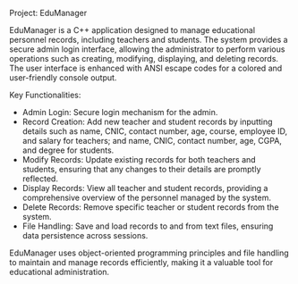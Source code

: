 Project: EduManager

EduManager is a C++ application designed to manage educational personnel records, including teachers and students. The system provides a secure admin login interface, allowing the administrator to perform various operations such as creating, modifying, displaying, and deleting records. The user interface is enhanced with ANSI escape codes for a colored and user-friendly console output.

 Key Functionalities:
- Admin Login: Secure login mechanism for the admin.
- Record Creation: Add new teacher and student records by inputting details such as name, CNIC, contact number, age, course, employee ID, and salary for teachers; and name, CNIC, contact number, age, CGPA, and degree for students.
- Modify Records: Update existing records for both teachers and students, ensuring that any changes to their details are promptly reflected.
- Display Records: View all teacher and student records, providing a comprehensive overview of the personnel managed by the system.
- Delete Records: Remove specific teacher or student records from the system.
- File Handling: Save and load records to and from text files, ensuring data persistence across sessions.

EduManager uses object-oriented programming principles and file handling to maintain and manage records efficiently, making it a valuable tool for educational administration.
